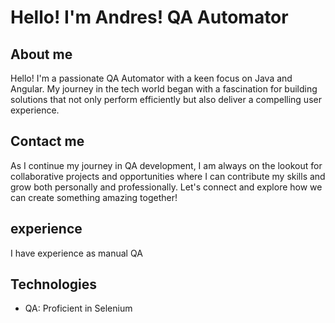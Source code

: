 # Hello! I'm Andres! QA Automator
## About me
Hello! I'm a passionate QA Automator with a keen focus on Java and Angular. My journey in the tech world began with a fascination for building solutions that not only perform efficiently but also deliver a compelling user experience.
## Contact me
As I continue my journey in QA development, I am always on the lookout for collaborative projects and opportunities where I can contribute my skills and grow both personally and professionally. Let's connect and explore how we can create something amazing together!
## experience
I have experience as manual QA
## Technologies
- QA: Proficient in Selenium